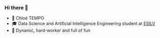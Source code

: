 ### Hi there 👋

- 🌻 Chloé TEMPO
- 🎓 Data Science and Artificial Intelligence Engineering student at [ESILV](https://www.esilv.fr/)
- 🎈 Dynamic, hard-worker and full of fun

<!--
**chlotmpo/chlotmpo** is a ✨ _special_ ✨ repository because its `README.md` (this file) appears on your GitHub profile.

Here are some ideas to get you started:

- 🔭 I’m currently working on ...
- 🌱 I’m currently learning ...
- 👯 I’m looking to collaborate on ...
- 🤔 I’m looking for help with ...
- 💬 Ask me about ...
- 📫 How to reach me: ...
- 😄 Pronouns: ...
- ⚡ Fun fact: ...
-->
